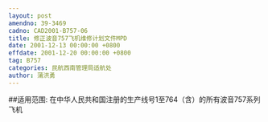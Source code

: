 ```yaml
---
layout: post
amendno: 39-3469
cadno: CAD2001-B757-06
title: 修正波音757飞机维修计划文件MPD
date: 2001-12-13 00:00:00 +0800
effdate: 2001-12-20 00:00:00 +0800
tag: B757
categories: 民航西南管理局适航处
author: 蒲洪勇
---
```


##适用范围:
在中华人民共和国注册的生产线号1至764（含）的所有波音757系列飞机

